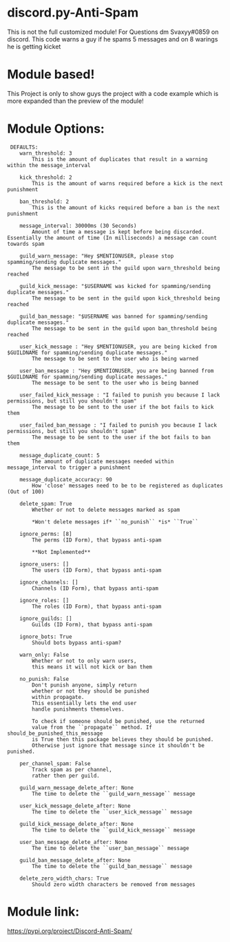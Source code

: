 # discord.py-Anti-Spam
This is not the full customized module! For Questions dm Svaxyy#0859 on discord. This code warns a guy if he spams 5 messages and on 8 warings he is getting kicket


# Module based!
 This Project is only to show guys the project with a code example which is more expanded than the preview of the module!
 
 # Module Options:
 
     DEFAULTS:
        warn_threshold: 3
            This is the amount of duplicates that result in a warning within the message_interval

        kick_threshold: 2
            This is the amount of warns required before a kick is the next punishment

        ban_threshold: 2
            This is the amount of kicks required before a ban is the next punishment

        message_interval: 30000ms (30 Seconds)
            Amount of time a message is kept before being discarded. Essentially the amount of time (In milliseconds) a message can count towards spam

        guild_warn_message: "Hey $MENTIONUSER, please stop spamming/sending duplicate messages."
            The message to be sent in the guild upon warn_threshold being reached

        guild_kick_message: "$USERNAME was kicked for spamming/sending duplicate messages."
            The message to be sent in the guild upon kick_threshold being reached

        guild_ban_message: "$USERNAME was banned for spamming/sending duplicate messages."
            The message to be sent in the guild upon ban_threshold being reached

        user_kick_message : "Hey $MENTIONUSER, you are being kicked from $GUILDNAME for spamming/sending duplicate messages."
            The message to be sent to the user who is being warned

        user_ban_message : "Hey $MENTIONUSER, you are being banned from $GUILDNAME for spamming/sending duplicate messages."
            The message to be sent to the user who is being banned

        user_failed_kick_message : "I failed to punish you because I lack permissions, but still you shouldn't spam"
            The message to be sent to the user if the bot fails to kick them

        user_failed_ban_message : "I failed to punish you because I lack permissions, but still you shouldn't spam"
            The message to be sent to the user if the bot fails to ban them

        message_duplicate_count: 5
            The amount of duplicate messages needed within message_interval to trigger a punishment

        message_duplicate_accuracy: 90
            How 'close' messages need to be to be registered as duplicates (Out of 100)

        delete_spam: True
            Whether or not to delete messages marked as spam

            *Won't delete messages if* ``no_punish`` *is* ``True``

        ignore_perms: [8]
            The perms (ID Form), that bypass anti-spam

            **Not Implemented**

        ignore_users: []
            The users (ID Form), that bypass anti-spam

        ignore_channels: []
            Channels (ID Form), that bypass anti-spam

        ignore_roles: []
            The roles (ID Form), that bypass anti-spam

        ignore_guilds: []
            Guilds (ID Form), that bypass anti-spam

        ignore_bots: True
            Should bots bypass anti-spam?

        warn_only: False
            Whether or not to only warn users,
            this means it will not kick or ban them

        no_punish: False
            Don't punish anyone, simply return
            whether or not they should be punished
            within propagate.
            This essentially lets the end user
            handle punishments themselves.

            To check if someone should be punished, use the returned
            value from the ``propagate`` method. If should_be_punished_this_message
            is True then this package believes they should be punished.
            Otherwise just ignore that message since it shouldn't be punished.

        per_channel_spam: False
            Track spam as per channel,
            rather then per guild.

        guild_warn_message_delete_after: None
            The time to delete the ``guild_warn_message`` message

        user_kick_message_delete_after: None
            The time to delete the ``user_kick_message`` message

        guild_kick_message_delete_after: None
            The time to delete the ``guild_kick_message`` message

        user_ban_message_delete_after: None
            The time to delete the ``user_ban_message`` message

        guild_ban_message_delete_after: None
            The time to delete the ``guild_ban_message`` message

        delete_zero_width_chars: True
            Should zero width characters be removed from messages
            
            
# Module link:
https://pypi.org/project/Discord-Anti-Spam/
  
